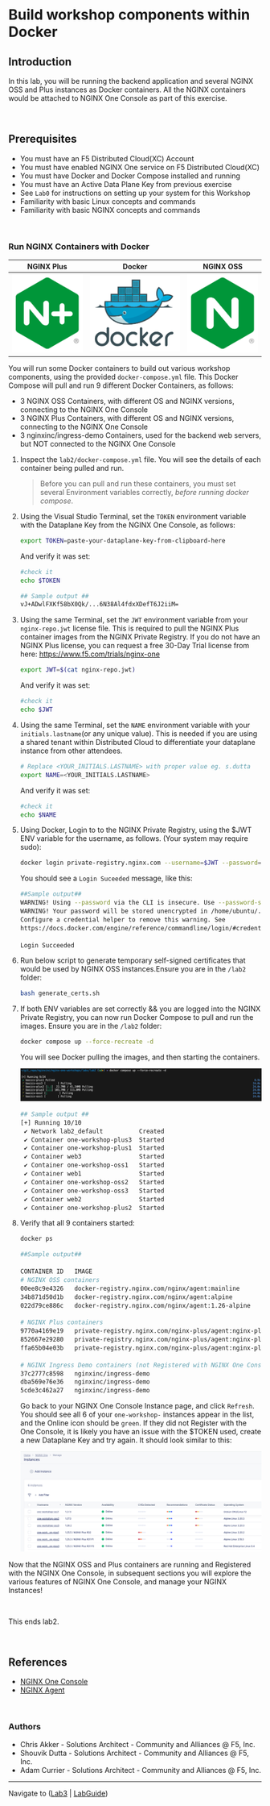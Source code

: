 # Build workshop components within Docker

## Introduction

In this lab, you will be running the backend application and several NGINX OSS and Plus instances as Docker containers. All the NGINX containers would be attached to NGINX One Console as part of this exercise.

<br/>

## Prerequisites

- You must have an F5 Distributed Cloud(XC) Account
- You must have enabled NGINX One service on F5 Distributed Cloud(XC)
- You must have Docker and Docker Compose installed and running
- You must have an Active Data Plane Key from previous exercise
- See `Lab0` for instructions on setting up your system for this Workshop
- Familiarity with basic Linux concepts and commands
- Familiarity with basic NGINX concepts and commands

<br/>

### Run NGINX Containers with Docker

|                NGINX Plus                |              Docker              |             NGINX OSS              |
| :--------------------------------------: | :------------------------------: | :--------------------------------: |
| ![NGINX Plus](media/nginx-plus-icon.png) | ![Docker](media/docker-icon.png) | ![NGINX OSS](media/nginx-icon.png) |

You will run some Docker containers to build out various workshop components, using the provided `docker-compose.yml` file. This Docker Compose will pull and run 9 different Docker Containers, as follows:

- 3 NGINX OSS Containers, with different OS and NGINX versions, connecting to the NGINX One Console
- 3 NGINX Plus Containers, with different OS and NGINX versions, connecting to the NGINX One Console
- 3 nginxinc/ingress-demo Containers, used for the backend web servers, but NOT connected to the NGINX One Console

1. Inspect the `lab2/docker-compose.yml` file. You will see the details of each container being pulled and run.

   > Before you can pull and run these containers, you must set several Environment variables correctly, _before running docker compose_.

1. Using the Visual Studio Terminal, set the `TOKEN` environment variable with the Dataplane Key from the NGINX One Console, as follows:

   ```bash
   export TOKEN=paste-your-dataplane-key-from-clipboard-here
   ```

   And verify it was set:

   ```bash
   #check it
   echo $TOKEN
   ```

   ```bash
   ## Sample output ##
   vJ+ADwlFXKf58bX0Qk/...6N38Al4fdxXDefT6J2iiM=
   ```

1. Using the same Terminal, set the `JWT` environment variable from your `nginx-repo.jwt` license file. This is required to pull the NGINX Plus container images from the NGINX Private Registry. If you do not have an NGINX Plus license, you can request a free 30-Day Trial license from here: <https://www.f5.com/trials/nginx-one>

   ```bash
   export JWT=$(cat nginx-repo.jwt)
   ```

   And verify it was set:

   ```bash
   #check it
   echo $JWT
   ```

1. Using the same Terminal, set the `NAME` environment variable with your `initials.lastname`(or any unique value). This is needed if you are using a shared tenant within Distributed Cloud to differentiate your dataplane instance from other attendees.

   ```bash
   # Replace <YOUR_INITIALS.LASTNAME> with proper value eg. s.dutta
   export NAME=<YOUR_INITIALS.LASTNAME>
   ```

   And verify it was set:

   ```bash
   #check it
   echo $NAME
   ```

1. Using Docker, Login to to the NGINX Private Registry, using the $JWT ENV variable for the username, as follows. (Your system may require sudo):

   ```bash
   docker login private-registry.nginx.com --username=$JWT --password=none
   ```

   You should see a `Login Suceeded` message, like this:

   ```bash
   ##Sample output##
   WARNING! Using --password via the CLI is insecure. Use --password-stdin.
   WARNING! Your password will be stored unencrypted in /home/ubuntu/.docker/config.json.
   Configure a credential helper to remove this warning. See
   https://docs.docker.com/engine/reference/commandline/login/#credentials-store

   Login Succeeded
   ```

1. Run below script to generate temporary self-signed certificates that would be used by NGINX OSS instances.Ensure you are in the `/lab2` folder:

   ```bash
   bash generate_certs.sh
   ```

1. If both ENV variables are set correctly && you are logged into the NGINX Private Registry, you can now run Docker Compose to pull and run the images. Ensure you are in the `/lab2` folder:

   ```bash
   docker compose up --force-recreate -d
   ```

   You will see Docker pulling the images, and then starting the containers.

   ![Docker Pulling](media/lab2_docker-pulling.png)

   ```bash
   ## Sample output ##
   [+] Running 10/10
    ✔ Network lab2_default          Created                                                         0.0s
    ✔ Container one-workshop-plus3  Started                                                         0.4s
    ✔ Container one-workshop-plus1  Started                                                         0.4s
    ✔ Container web3                Started                                                         0.3s
    ✔ Container one-workshop-oss1   Started                                                         0.4s
    ✔ Container web1                Started                                                         0.3s
    ✔ Container one-workshop-oss2   Started                                                         0.4s
    ✔ Container one-workshop-oss3   Started                                                         0.4s
    ✔ Container web2                Started                                                         0.3s
    ✔ Container one-workshop-plus2  Started                                                         0.4s
   ```

1. Verify that all 9 containers started:

   ```bash
   docker ps
   ```

   ```bash
   ##Sample output##

   CONTAINER ID   IMAGE                                                                             COMMAND                  CREATED          STATUS          PORTS                                                                                                                                                                          NAMES
   # NGINX OSS containers
   00ee8c9e4326   docker-registry.nginx.com/nginx/agent:mainline                                    "/docker-entrypoint.…"   44 minutes ago   Up 44 minutes   0.0.0.0:33396->80/tcp, :::33395->80/tcp, 0.0.0.0:33393->443/tcp, :::33392->443/tcp, 0.0.0.0:33388->9000/tcp, :::33387->9000/tcp, 0.0.0.0:33381->9113/tcp, :::33380->9113/tcp   one-workshop-oss1
   34b871d50d1b   docker-registry.nginx.com/nginx/agent:alpine                                      "/docker-entrypoint.…"   44 minutes ago   Up 44 minutes   0.0.0.0:33391->80/tcp, :::33390->80/tcp, 0.0.0.0:33385->443/tcp, :::33384->443/tcp, 0.0.0.0:33378->9000/tcp, :::33377->9000/tcp, 0.0.0.0:33375->9113/tcp, :::33374->9113/tcp   one-workshop-oss2
   022d79ce886c   docker-registry.nginx.com/nginx/agent:1.26-alpine                                 "/docker-entrypoint.…"   44 minutes ago   Up 44 minutes   0.0.0.0:33398->80/tcp, :::33397->80/tcp, 0.0.0.0:33395->443/tcp, :::33394->443/tcp, 0.0.0.0:33392->9000/tcp, :::33391->9000/tcp, 0.0.0.0:33386->9113/tcp, :::33385->9113/tcp   one-workshop-oss3

   # NGINX Plus containers
   9770a4169e19   private-registry.nginx.com/nginx-plus/agent:nginx-plus-r32-alpine-3.20-20240613   "/usr/bin/supervisor…"   44 minutes ago   Up 44 minutes   0.0.0.0:33397->80/tcp, :::33396->80/tcp, 0.0.0.0:33394->443/tcp, :::33393->443/tcp, 0.0.0.0:33389->9000/tcp, :::33388->9000/tcp, 0.0.0.0:33383->9113/tcp, :::33382->9113/tcp   one-workshop-plus1
   852667e29280   private-registry.nginx.com/nginx-plus/agent:nginx-plus-r31-alpine-3.19-20240522   "/usr/bin/supervisor…"   44 minutes ago   Up 44 minutes   0.0.0.0:33382->80/tcp, :::33381->80/tcp, 0.0.0.0:33377->443/tcp, :::33376->443/tcp, 0.0.0.0:33374->9000/tcp, :::33373->9000/tcp, 0.0.0.0:33372->9113/tcp, :::33371->9113/tcp   one-workshop-plus2
   ffa65b04e03b   private-registry.nginx.com/nginx-plus/agent:nginx-plus-r31-ubi-9-20240522         "/usr/bin/supervisor…"   44 minutes ago   Up 44 minutes   0.0.0.0:33373->80/tcp, :::33372->80/tcp, 0.0.0.0:33371->443/tcp, :::33370->443/tcp, 0.0.0.0:33370->9000/tcp, :::33369->9000/tcp, 0.0.0.0:33369->9113/tcp, :::33368->9113/tcp   one-workshop-plus3

   # NGINX Ingress Demo containers (not Registered with NGINX One Console)
   37c2777c8598   nginxinc/ingress-demo                                                             "/docker-entrypoint.…"   44 minutes ago   Up 44 minutes   0.0.0.0:33387->80/tcp, :::33386->80/tcp, 0.0.0.0:33379->443/tcp, :::33378->443/tcp                                                                                             web1
   dba569e76e36   nginxinc/ingress-demo                                                             "/docker-entrypoint.…"   44 minutes ago   Up 44 minutes   443/tcp, 0.0.0.0:33390->80/tcp, :::33389->80/tcp, 0.0.0.0:33384->433/tcp, :::33383->433/tcp                                                                                    web2
   5cde3c462a27   nginxinc/ingress-demo                                                             "/docker-entrypoint.…"   44 minutes ago   Up 44 minutes   0.0.0.0:33380->80/tcp, :::33379->80/tcp, 0.0.0.0:33376->443/tcp, :::33375->443/tcp                                                                                             web3
   ```

   Go back to your NGINX One Console Instance page, and click `Refresh`. You should see all 6 of your `one-workshop-` instances appear in the list, and the Online icon should be `green`. If they did not Register with the One Console, it is likely you have an issue with the $TOKEN used, create a new Dataplane Key and try again. It should look similar to this:

   ![NGINX Instances](media/lab2_none-instances.png)

Now that the NGINX OSS and Plus containers are running and Registered with the NGINX One Console, in subsequent sections you will explore the various features of NGINX One Console, and manage your NGINX Instances!

<br/>

This ends lab2.

<br/>

## References

- [NGINX One Console](https://docs.nginx.com/nginx-one/)
- [NGINX Agent](https://docs.nginx.com/nginx-agent/overview/)

<br/>

### Authors

- Chris Akker - Solutions Architect - Community and Alliances @ F5, Inc.
- Shouvik Dutta - Solutions Architect - Community and Alliances @ F5, Inc.
- Adam Currier - Solutions Architect - Community and Alliances @ F5, Inc.

---

Navigate to ([Lab3](../lab3/readme.md) | [LabGuide](../readme.md))

